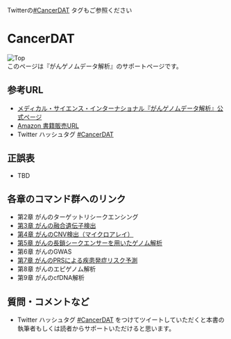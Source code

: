 Twitterの[#CancerDAT](https://twitter.com/hashtag/CancerDAT) タグもご参照ください

# CancerDAT

![Top](https://github.com/Kao-nashi/CancerDAT/blob/main/CancerDAT.png)  
このページは『がんゲノムデータ解析』のサポートページです。  

## 参考URL
* [メディカル・サイエンス・インターナショナル『がんゲノムデータ解析』公式ページ](https://www.medsi.co.jp/products/detail/3866)  
* [Amazon 書籍販売URL](https://amzn.to/3p2oASS)
* Twitter ハッシュタグ [#CancerDAT](https://twitter.com/hashtag/CancerDAT)

## 正誤表  
* TBD

## 各章のコマンド群へのリンク
* 第2章 がんのターゲットリシークエンシング
* [第3章 がんの融合遺伝子検出](Chapter3)
* [第4章 がんのCNV検出（マイクロアレイ）](https://github.com/SuenoriChiku/ChatperCNA)
* [第5章 がんの長鎖シークエンサーを用いたゲノム解析](Chapter5)
* 第6章 がんのGWAS
* [第7章 がんのPRSによる疾患発症リスク予測](https://github.com/hacchy1983/prs-on-hail-public)
* 第8章 がんのエピゲノム解析
* 第9章 がんのcfDNA解析

## 質問・コメントなど
* Twitter ハッシュタグ  [#CancerDAT](https://twitter.com/hashtag/CancerDAT) をつけてツイートしていただくと本書の執筆者もしくは読者からサポートいただけると思います。
